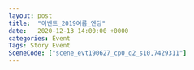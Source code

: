 ```yaml
---
layout: post
title:  "이벤트_2019여름_엔딩"
date:   2020-12-13 14:00:00 +0000
categories: Event
Tags: Story Event
SceneCode: ["scene_evt190627_cp0_q2_s10,7429311"]
---
```

